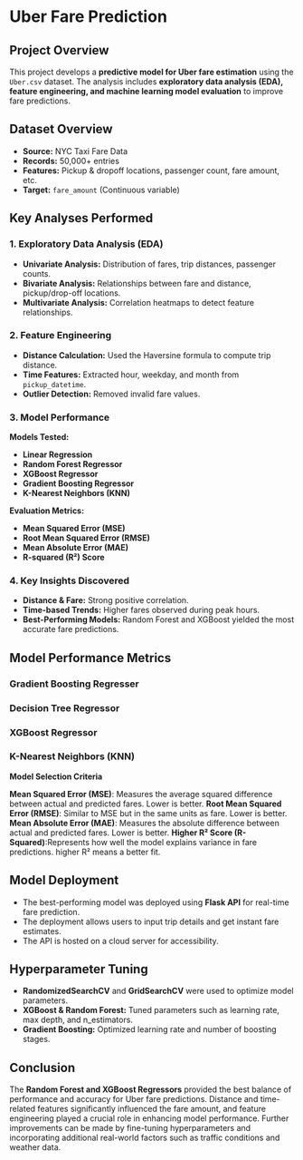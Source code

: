 # Uber Fare Prediction

## Project Overview  
This project develops a **predictive model for Uber fare estimation** using the `Uber.csv` dataset. 
The analysis includes **exploratory data analysis (EDA), feature engineering, and machine learning model evaluation** to improve fare predictions.

## Dataset Overview  
- **Source:** NYC Taxi Fare Data  
- **Records:** 50,000+ entries  
- **Features:** Pickup & dropoff locations, passenger count, fare amount, etc.  
- **Target:** `fare_amount` (Continuous variable)  

## Key Analyses Performed  

### 1. Exploratory Data Analysis (EDA)  
- **Univariate Analysis:** Distribution of fares, trip distances, passenger counts.  
- **Bivariate Analysis:** Relationships between fare and distance, pickup/drop-off locations.  
- **Multivariate Analysis:** Correlation heatmaps to detect feature relationships.  

### 2. Feature Engineering  
- **Distance Calculation:** Used the Haversine formula to compute trip distance.  
- **Time Features:** Extracted hour, weekday, and month from `pickup_datetime`.  
- **Outlier Detection:** Removed invalid fare values.  

### 3. Model Performance  
**Models Tested:**  
- **Linear Regression**  
- **Random Forest Regressor**  
- **XGBoost Regressor**  
- **Gradient Boosting Regressor**  
- **K-Nearest Neighbors (KNN)**  

**Evaluation Metrics:**  
- **Mean Squared Error (MSE)**  
- **Root Mean Squared Error (RMSE)**  
- **Mean Absolute Error (MAE)**  
- **R-squared (R²) Score**  

### 4. Key Insights Discovered  
- **Distance & Fare:** Strong positive correlation.  
- **Time-based Trends:** Higher fares observed during peak hours.  
- **Best-Performing Models:** Random Forest and XGBoost yielded the most accurate fare predictions.  

## Model Performance Metrics  
### **Gradient Boosting Regresser**  
### **Decision Tree Regressor**  
### **XGBoost Regressor**  
### **K-Nearest Neighbors (KNN)**  

**Model Selection Criteria**

**Mean Squared Error (MSE)**: Measures the average squared difference between actual and predicted fares. Lower is better.
**Root Mean Squared Error (RMSE)**: Similar to MSE but in the same units as fare. Lower is better.
**Mean Absolute Error (MAE)**: Measures the absolute difference between actual and predicted fares. Lower is better.
**Higher R² Score (R-Squared)**:Represents how well the model explains variance in fare predictions. higher R² means a better fit.


## Model Deployment  
- The best-performing model was deployed using **Flask API** for real-time fare prediction.  
- The deployment allows users to input trip details and get instant fare estimates.  
- The API is hosted on a cloud server for accessibility.  

## Hyperparameter Tuning  
- **RandomizedSearchCV** and **GridSearchCV** were used to optimize model parameters.  
- **XGBoost & Random Forest:** Tuned parameters such as learning rate, max depth, and n_estimators.  
- **Gradient Boosting:** Optimized learning rate and number of boosting stages.  

## Conclusion  
The **Random Forest and XGBoost Regressors** provided the best balance of performance and accuracy for Uber fare predictions. Distance and time-related features significantly influenced the fare amount, and feature engineering played a crucial role in enhancing model performance. Further improvements can be made by fine-tuning hyperparameters and incorporating additional real-world factors such as traffic conditions and weather data.


